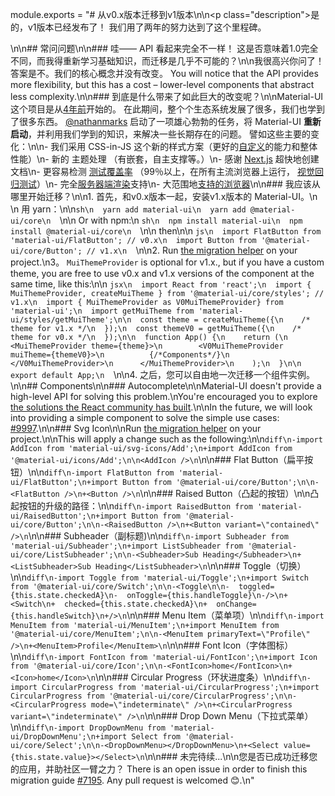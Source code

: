 module.exports = "# 从v0.x版本迁移到v1版本\n\n<p class=\"description\">是的，v1版本已经发布了！ 我们用了两年的努力达到了这个里程碑。</p>\n\n## 常问问题\n\n### 哇—— API 看起来完全不一样！ 这是否意味着1.0完全不同，而我得重新学习基础知识，而迁移是几乎不可能的？\n\n我很高兴你问了！ 答案是不。我们的核心概念并没有改变。 You will notice that the API provides more flexibility, but this has a cost – lower-level components that abstract less complexity.\n\n### 到底是什么带来了如此巨大的改变呢？\n\nMaterial-UI 这个项目是从[4年前](https://github.com/Foso/material-ui/commit/28b768913b75752ecf9b6bb32766e27c241dbc46)开始的。 在此期间，整个个生态系统发展了很多，我们也学到了很多东西。 [@nathanmarks](https://github.com/nathanmarks/) 启动了一项雄心勃勃的任务，将 Material-UI **重新启动**，并利用我们学到的知识，来解决一些长期存在的问题。 譬如这些主要的变化：\n\n- 我们采用 CSS-in-JS 这个新的样式方案（更好的[自定义](/customization/components/)的能力和整体性能）\n- 新的 主题处理 （有嵌套，自主支撑等。）\n- 感谢 [Next.js](https://github.com/zeit/next.js) 超快地创建文档\n- 更容易检测 [测试覆盖率](/guides/testing/) （99％以上，在所有主流浏览器上运行， [视觉回归测试](https://www.argos-ci.com/Foso/material-ui)）\n- 完全[服务器端渲染](/guides/server-rendering/)支持\n- 大范围地[支持的浏览器](/getting-started/supported-platforms/)\n\n### 我应该从哪里开始迁移？\n\n1. 首先，和v0.x版本一起，安装v1.x版本的 Material-UI。\n    \n    用 yarn：\n\n```sh\n  yarn add material-ui\n  yarn add @material-ui/core\n  ```\n\n  Or with npm:\n  ```sh\n  npm install material-ui\n  npm install @material-ui/core\n  ```\n\n  then\n\n  ```js\n  import FlatButton from 'material-ui/FlatButton'; // v0.x\n  import Button from '@material-ui/core/Button'; // v1.x\n  ```\n\n2. Run [the migration helper](https://github.com/Foso/material-ui/tree/master/packages/material-ui-codemod) on your project.\n3。 `MuiThemeProvider` is optional for v1.x., but if you have a custom theme, you are free to use v0.x and v1.x versions of the component at the same time, like this:\n\n  ```jsx\n  import React from 'react';\n  import { MuiThemeProvider, createMuiTheme } from '@material-ui/core/styles'; // v1.x\n  import { MuiThemeProvider as V0MuiThemeProvider} from 'material-ui';\n  import getMuiTheme from 'material-ui/styles/getMuiTheme';\n\n  const theme = createMuiTheme({\n    /* theme for v1.x */\n  });\n  const themeV0 = getMuiTheme({\n    /* theme for v0.x */\n  });\n\n  function App() {\n    return (\n      <MuiThemeProvider theme={theme}>\n        <V0MuiThemeProvider muiTheme={themeV0}>\n          {/*Components*/}\n        </V0MuiThemeProvider>\n      </MuiThemeProvider>\n    );\n  }\n\n  export default App;\n  ```\n\n4. 之后，您可以自由地一次迁移一个组件实例。\n\n## Components\n\n### Autocomplete\n\nMaterial-UI doesn't provide a high-level API for solving this problem.\nYou're encouraged you to explore [the solutions the React community has built](/components/autocomplete/).\n\nIn the future, we will look into providing a simple component to solve the simple use cases: [#9997](https://github.com/Foso/material-ui/issues/9997).\n\n### Svg Icon\n\nRun [the migration helper](https://github.com/Foso/material-ui/tree/master/packages/material-ui-codemod) on your project.\n\nThis will apply a change such as the following:\n\n```diff\n-import AddIcon from 'material-ui/svg-icons/Add';\n+import AddIcon from '@material-ui/icons/Add';\n\n<AddIcon />\n```\n\n### Flat Button（扁平按钮）\n\n```diff\n-import FlatButton from 'material-ui/FlatButton';\n+import Button from '@material-ui/core/Button';\n\n-<FlatButton />\n+<Button />\n```\n\n### Raised Button（凸起的按钮）\n\n凸起按钮的升级的路径：\n\n```diff\n-import RaisedButton from 'material-ui/RaisedButton';\n+import Button from '@material-ui/core/Button';\n\n-<RaisedButton />\n+<Button variant=\"contained\" />\n```\n\n### Subheader（副标题)\n\n```diff\n-import Subheader from 'material-ui/Subheader';\n+import ListSubheader from '@material-ui/core/ListSubheader';\n\n-<Subheader>Sub Heading</Subheader>\n+<ListSubheader>Sub Heading</ListSubheader>\n```\n\n### Toggle（切换）\n\n```diff\n-import Toggle from 'material-ui/Toggle';\n+import Switch from '@material-ui/core/Switch';\n\n-<Toggle\n\n-  toggled={this.state.checkedA}\n-  onToggle={this.handleToggle}\n-/>\n+<Switch\n+  checked={this.state.checkedA}\n+  onChange={this.handleSwitch}\n+/>\n```\n\n### Menu Item（菜单项）\n\n```diff\n-import MenuItem from 'material-ui/MenuItem';\n+import MenuItem from '@material-ui/core/MenuItem';\n\n-<MenuItem primaryText=\"Profile\" />\n+<MenuItem>Profile</MenuItem>\n```\n\n### Font Icon（字体图标）\n\n```diff\n-import FontIcon from 'material-ui/FontIcon';\n+import Icon from '@material-ui/core/Icon';\n\n-<FontIcon>home</FontIcon>\n+<Icon>home</Icon>\n```\n\n### Circular Progress（环状进度条）\n\n```diff\n-import CircularProgress from 'material-ui/CircularProgress';\n+import CircularProgress from '@material-ui/core/CircularProgress';\n\n-<CircularProgress mode=\"indeterminate\" />\n+<CircularProgress variant=\"indeterminate\" />\n```\n\n### Drop Down Menu（下拉式菜单）\n\n```diff\n-import DropDownMenu from 'material-ui/DropDownMenu';\n+import Select from '@material-ui/core/Select';\n\n-<DropDownMenu></DropDownMenu>\n+<Select value={this.state.value}></Select>\n```\n\n### 未完待续...\n\n您是否已成功迁移您的应用，并助社区一臂之力？ There is an open issue in order to finish this migration guide [#7195](https://github.com/Foso/material-ui/issues/7195). Any pull request is welcomed 😊.\n"